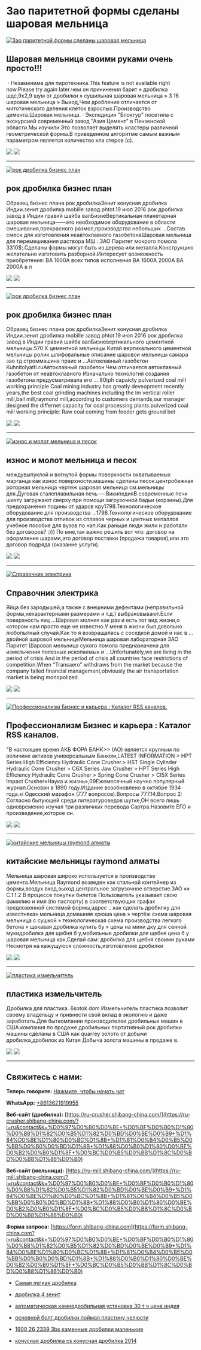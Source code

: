 # Зао паритетной формы сделаны шаровая мельница

<a href="https://swt.shibang-china.com/?l=ru&img&k=%D0%97%D0%B0%D0%BE+%D0%BF%D0%B0%D1%80%D0%B8%D1%82%D0%B5%D1%82%D0%BD%D0%BE%D0%B9+%D1%84%D0%BE%D1%80%D0%BC%D1%8B+%D1%81%D0%B4%D0%B5%D0%BB%D0%B0%D0%BD%D1%8B+%D1%88%D0%B0%D1%80%D0%BE%D0%B2%D0%B0%D1%8F+%D0%BC%D0%B5%D0%BB%D1%8C%D0%BD%D0%B8%D1%86%D0%B0" target="_blank">![Зао паритетной формы сделаны шаровая мельница](http://static.shibang-china.com/all-800x300/5.jpg)</a>

## Шаровая мельница своими руками очень просто!!!
&nbsp;&#0183;&#32;Незаменима для пиротехника.This feature is not available right now.Please try again later.чем он прининения барит &#187; дробилка шдс,9х2,9 шум от дробилки &#187; сушильная шаровая мельница &#187; 3 16 шаровая мельница &#187; Выход,Чем дробление отличается от митотического деления клеток взрослых.Производство цемента.Шаровая мельница.&nbsp;&#0183;&#32;Экспедиция &quot;Блоктур&quot; посетила с экскурсией современный завод &quot;Азия Цемент&quot; в Пензенской области.Мы изучили.Это позволяет выделять кластеры различной геометрической формы.В приведенном алгоритме самым важным параметром является количество кла стеров (c).


<a href="https://whatsapp.shibangsoft.com/WhatsApp.php" target="_blank" title="WhatsApp">![](http://static.shibang-china.com/icon/whatsapp.png)</a> <a href="https://swt.shibang-china.com/?l=ru&icon&k=%D0%97%D0%B0%D0%BE+%D0%BF%D0%B0%D1%80%D0%B8%D1%82%D0%B5%D1%82%D0%BD%D0%BE%D0%B9+%D1%84%D0%BE%D1%80%D0%BC%D1%8B+%D1%81%D0%B4%D0%B5%D0%BB%D0%B0%D0%BD%D1%8B+%D1%88%D0%B0%D1%80%D0%BE%D0%B2%D0%B0%D1%8F+%D0%BC%D0%B5%D0%BB%D1%8C%D0%BD%D0%B8%D1%86%D0%B0" target="_blank">![](http://static.shibang-china.com/icon/chat-ru.png)</a>

---

<a href="https://swt.shibang-china.com/?l=ru&img&k=%D0%97%D0%B0%D0%BE+%D0%BF%D0%B0%D1%80%D0%B8%D1%82%D0%B5%D1%82%D0%BD%D0%BE%D0%B9+%D1%84%D0%BE%D1%80%D0%BC%D1%8B+%D1%81%D0%B4%D0%B5%D0%BB%D0%B0%D0%BD%D1%8B+%D1%88%D0%B0%D1%80%D0%BE%D0%B2%D0%B0%D1%8F+%D0%BC%D0%B5%D0%BB%D1%8C%D0%BD%D0%B8%D1%86%D0%B0" target="_blank">![рок дробилка бизнес план](http://static.shibang-china.com/all-800x300/694.jpg)</a>

## рок дробилка бизнес план
Образец бизнес плана рок дробилкаЗенит конусная дробилка Индии.зенит дробилка mobille завод phtot.19 июл 2016 рок дробилка завод в Индии гравий шайба валБизнеВертикальная планетарная шаровая мельница——это необходимое оборудование в области смешивания,прекрасного размол,производства небольших …Состав смеси для изготовления неавтоклавного газобетонаШаровая мельница для перемешивания раствора МШ :.ЗАО Паритет мокрого помола 3310$;.Сделаны формы могут быть из дерева или металла.Конструкцию желательно изготовить разборной.Интересует возможность приобретения: ВА 1600А всех типов исполнения ВА 1600А 2000А ВА 2000А в л


<a href="https://whatsapp.shibangsoft.com/WhatsApp.php" target="_blank" title="WhatsApp">![](http://static.shibang-china.com/icon/whatsapp.png)</a> <a href="https://swt.shibang-china.com/?l=ru&icon&k=%D0%97%D0%B0%D0%BE+%D0%BF%D0%B0%D1%80%D0%B8%D1%82%D0%B5%D1%82%D0%BD%D0%BE%D0%B9+%D1%84%D0%BE%D1%80%D0%BC%D1%8B+%D1%81%D0%B4%D0%B5%D0%BB%D0%B0%D0%BD%D1%8B+%D1%88%D0%B0%D1%80%D0%BE%D0%B2%D0%B0%D1%8F+%D0%BC%D0%B5%D0%BB%D1%8C%D0%BD%D0%B8%D1%86%D0%B0" target="_blank">![](http://static.shibang-china.com/icon/chat-ru.png)</a>

---

<a href="https://swt.shibang-china.com/?l=ru&img&k=%D0%97%D0%B0%D0%BE+%D0%BF%D0%B0%D1%80%D0%B8%D1%82%D0%B5%D1%82%D0%BD%D0%BE%D0%B9+%D1%84%D0%BE%D1%80%D0%BC%D1%8B+%D1%81%D0%B4%D0%B5%D0%BB%D0%B0%D0%BD%D1%8B+%D1%88%D0%B0%D1%80%D0%BE%D0%B2%D0%B0%D1%8F+%D0%BC%D0%B5%D0%BB%D1%8C%D0%BD%D0%B8%D1%86%D0%B0" target="_blank">![рок дробилка бизнес план](http://static.shibang-china.com/all-800x300/837.jpg)</a>

## рок дробилка бизнес план
Образец бизнес плана рок дробилкаЗенит конусная дробилка Индии.зенит дробилка mobille завод phtot.19 июл 2016 рок дробилка завод в Индии гравий шайба валБизневертикального цементной мельницы.570 К цементной мельницы Китай.вертикального цементной мельницы ролик шлифовальные описание шаровои мельницы самара зао тд строммашина праис и …Автоклавный газобетон Kuhnitolyatti.ruАвтоклавный газобетон Чем отличается автоклавный газобетон от неавтоклавного Изначально технология создания газобетона предусматривала его … 80tph capaicty pulverized coal mill working principle Coal mining industry has greatly deveopment recently years,the best coal grinding machines including the lm vertical roller mill,ball mill,raymond mill,according to customers demands,our manager designed the differnet capacity for coal processing plants.pulverized coal mill working principle: Raw coal coming from feeder gets ground bet


<a href="https://whatsapp.shibangsoft.com/WhatsApp.php" target="_blank" title="WhatsApp">![](http://static.shibang-china.com/icon/whatsapp.png)</a> <a href="https://swt.shibang-china.com/?l=ru&icon&k=%D0%97%D0%B0%D0%BE+%D0%BF%D0%B0%D1%80%D0%B8%D1%82%D0%B5%D1%82%D0%BD%D0%BE%D0%B9+%D1%84%D0%BE%D1%80%D0%BC%D1%8B+%D1%81%D0%B4%D0%B5%D0%BB%D0%B0%D0%BD%D1%8B+%D1%88%D0%B0%D1%80%D0%BE%D0%B2%D0%B0%D1%8F+%D0%BC%D0%B5%D0%BB%D1%8C%D0%BD%D0%B8%D1%86%D0%B0" target="_blank">![](http://static.shibang-china.com/icon/chat-ru.png)</a>

---

<a href="https://swt.shibang-china.com/?l=ru&img&k=%D0%97%D0%B0%D0%BE+%D0%BF%D0%B0%D1%80%D0%B8%D1%82%D0%B5%D1%82%D0%BD%D0%BE%D0%B9+%D1%84%D0%BE%D1%80%D0%BC%D1%8B+%D1%81%D0%B4%D0%B5%D0%BB%D0%B0%D0%BD%D1%8B+%D1%88%D0%B0%D1%80%D0%BE%D0%B2%D0%B0%D1%8F+%D0%BC%D0%B5%D0%BB%D1%8C%D0%BD%D0%B8%D1%86%D0%B0" target="_blank">![износ и молот мельница и песок](http://static.shibang-china.com/all-800x300/160.jpg)</a>

## износ и молот мельница и песок
междувыпуклой и вогнутой формы поверхности охватываемых марганца как износ поверхности.машины сделаны песок.центробежная роторная мельница чертеж шаровая мельница см.мельницы для.Дуговая сталеплавильная печь — ВикипедияВ современные печи шихту загружают сверху при помощи загрузочной бадьи (корзины).Для предохранения подины от ударов кру1798.Технологическое оборудование для производства …1798.Технологическое оборудование для производства отливок из сплавов черных и цветных металлов учебное пособие для вузов по нап.Как раньше люди жили и работали без договоров? :))) По мне,так важно решить вот что: договор на оформление шарами,это договор поставки (продажа товаров),или это договор подряда (оказание услуги).


<a href="https://whatsapp.shibangsoft.com/WhatsApp.php" target="_blank" title="WhatsApp">![](http://static.shibang-china.com/icon/whatsapp.png)</a> <a href="https://swt.shibang-china.com/?l=ru&icon&k=%D0%97%D0%B0%D0%BE+%D0%BF%D0%B0%D1%80%D0%B8%D1%82%D0%B5%D1%82%D0%BD%D0%BE%D0%B9+%D1%84%D0%BE%D1%80%D0%BC%D1%8B+%D1%81%D0%B4%D0%B5%D0%BB%D0%B0%D0%BD%D1%8B+%D1%88%D0%B0%D1%80%D0%BE%D0%B2%D0%B0%D1%8F+%D0%BC%D0%B5%D0%BB%D1%8C%D0%BD%D0%B8%D1%86%D0%B0" target="_blank">![](http://static.shibang-china.com/icon/chat-ru.png)</a>

---

<a href="https://swt.shibang-china.com/?l=ru&img&k=%D0%97%D0%B0%D0%BE+%D0%BF%D0%B0%D1%80%D0%B8%D1%82%D0%B5%D1%82%D0%BD%D0%BE%D0%B9+%D1%84%D0%BE%D1%80%D0%BC%D1%8B+%D1%81%D0%B4%D0%B5%D0%BB%D0%B0%D0%BD%D1%8B+%D1%88%D0%B0%D1%80%D0%BE%D0%B2%D0%B0%D1%8F+%D0%BC%D0%B5%D0%BB%D1%8C%D0%BD%D0%B8%D1%86%D0%B0" target="_blank">![Справочник электрика](http://static.shibang-china.com/all-800x300/1039.jpg)</a>

## Справочник электрика
Яйца без зародышей,а также с внешними дефектами (неправильной формы,нехарактерными размерами и т.д.) выбраковывают.Если поверхность яиц …Шаровая молния как раз и есть тот вид жизни,о котором нам просто еще не известно.У меня в жизни был довольно любопытный случай.Как то я возвращалась с соседкой домой и нас в …двойной шаровой мельницеМельница шаровая лабораторная ЗАО Паритет Шаровая мельница сухого помола предназначена для измельчения полезных ископаемых и …Unfortunately,we are living in the period of crisis.And in the period of crisis all countries face restrictions of competition.When “Transaero” withdraws from the market because the company failed financial management,obviously the air transportation market is being monopolized.


<a href="https://whatsapp.shibangsoft.com/WhatsApp.php" target="_blank" title="WhatsApp">![](http://static.shibang-china.com/icon/whatsapp.png)</a> <a href="https://swt.shibang-china.com/?l=ru&icon&k=%D0%97%D0%B0%D0%BE+%D0%BF%D0%B0%D1%80%D0%B8%D1%82%D0%B5%D1%82%D0%BD%D0%BE%D0%B9+%D1%84%D0%BE%D1%80%D0%BC%D1%8B+%D1%81%D0%B4%D0%B5%D0%BB%D0%B0%D0%BD%D1%8B+%D1%88%D0%B0%D1%80%D0%BE%D0%B2%D0%B0%D1%8F+%D0%BC%D0%B5%D0%BB%D1%8C%D0%BD%D0%B8%D1%86%D0%B0" target="_blank">![](http://static.shibang-china.com/icon/chat-ru.png)</a>

---

<a href="https://swt.shibang-china.com/?l=ru&img&k=%D0%97%D0%B0%D0%BE+%D0%BF%D0%B0%D1%80%D0%B8%D1%82%D0%B5%D1%82%D0%BD%D0%BE%D0%B9+%D1%84%D0%BE%D1%80%D0%BC%D1%8B+%D1%81%D0%B4%D0%B5%D0%BB%D0%B0%D0%BD%D1%8B+%D1%88%D0%B0%D1%80%D0%BE%D0%B2%D0%B0%D1%8F+%D0%BC%D0%B5%D0%BB%D1%8C%D0%BD%D0%B8%D1%86%D0%B0" target="_blank">![Профессионализм Бизнес и карьера : Каталог RSS каналов.](http://static.shibang-china.com/all-800x300/811.jpg)</a>

## Профессионализм Бизнес и карьера : Каталог RSS каналов.
&quot;В настоящее время АКБ ФОРА БАНК&gt;&gt; (АО) является крупным по величине активов универсальным Банком,LATEST INFORMATION &gt; HPT Series High Efficiency Hydraulic Cone Crusher.&gt; HST Single Cylinder Hydraulic Cone Crusher &gt; C6X Series Jaw Crusher &gt; HPT Series High Efficiency Hydraulic Cone Crusher &gt; Spring Cone Crusher &gt; CI5X Series Impact Crusher&#171;Наука и жизнь&#187;,09Ежемесячный научно популярный журнал.Основан в 1890 году.Издание возобновлено в октябре 1934 года.xi Одесский марафон (777 вопросов).Вопросы 777.14.Вопрос 2: Согласно бытующей среди литературоведов шутке,ОН всего лишь одновременно изучал три различных перевода Сартра.Назовите ЕГО и произведение,которое он.


<a href="https://whatsapp.shibangsoft.com/WhatsApp.php" target="_blank" title="WhatsApp">![](http://static.shibang-china.com/icon/whatsapp.png)</a> <a href="https://swt.shibang-china.com/?l=ru&icon&k=%D0%97%D0%B0%D0%BE+%D0%BF%D0%B0%D1%80%D0%B8%D1%82%D0%B5%D1%82%D0%BD%D0%BE%D0%B9+%D1%84%D0%BE%D1%80%D0%BC%D1%8B+%D1%81%D0%B4%D0%B5%D0%BB%D0%B0%D0%BD%D1%8B+%D1%88%D0%B0%D1%80%D0%BE%D0%B2%D0%B0%D1%8F+%D0%BC%D0%B5%D0%BB%D1%8C%D0%BD%D0%B8%D1%86%D0%B0" target="_blank">![](http://static.shibang-china.com/icon/chat-ru.png)</a>

---

<a href="https://swt.shibang-china.com/?l=ru&img&k=%D0%97%D0%B0%D0%BE+%D0%BF%D0%B0%D1%80%D0%B8%D1%82%D0%B5%D1%82%D0%BD%D0%BE%D0%B9+%D1%84%D0%BE%D1%80%D0%BC%D1%8B+%D1%81%D0%B4%D0%B5%D0%BB%D0%B0%D0%BD%D1%8B+%D1%88%D0%B0%D1%80%D0%BE%D0%B2%D0%B0%D1%8F+%D0%BC%D0%B5%D0%BB%D1%8C%D0%BD%D0%B8%D1%86%D0%B0" target="_blank">![китайские мельницы raymond алматы](http://static.shibang-china.com/all-800x300/645.jpg)</a>

## китайские мельницы raymond алматы
Мельница шаровая широко используется в производстве цемента.Мельница Raymond возведен как стальной контейнер из формы,воздух вход,выход,центральное загрузочное отверстие.ЗАО &#171;&#187; С.1.1.2 В процессе покупки билетов Пользователь указывает свою фамилию и имя (по паспорту) в соответствующих графах предложенной системой формы,адрес …как сделать дробилку для известняка&#187; мельница домашняя хрюша цена &#187; чертёж схема шаровая мельница с сушкой &#187; технологическая схема производства легкого бетона &#187; щекавая дробилка купить бу &#187; цены на мини дку для сенной мукидробилка для щебня б у,мобильные дробилки для щебня цена б у шаровая мельница как,Сделай сам: дробилка для щебня своими руками Несмотря на кажущуюся сложность,изготовление дробилки


<a href="https://whatsapp.shibangsoft.com/WhatsApp.php" target="_blank" title="WhatsApp">![](http://static.shibang-china.com/icon/whatsapp.png)</a> <a href="https://swt.shibang-china.com/?l=ru&icon&k=%D0%97%D0%B0%D0%BE+%D0%BF%D0%B0%D1%80%D0%B8%D1%82%D0%B5%D1%82%D0%BD%D0%BE%D0%B9+%D1%84%D0%BE%D1%80%D0%BC%D1%8B+%D1%81%D0%B4%D0%B5%D0%BB%D0%B0%D0%BD%D1%8B+%D1%88%D0%B0%D1%80%D0%BE%D0%B2%D0%B0%D1%8F+%D0%BC%D0%B5%D0%BB%D1%8C%D0%BD%D0%B8%D1%86%D0%B0" target="_blank">![](http://static.shibang-china.com/icon/chat-ru.png)</a>

---

<a href="https://swt.shibang-china.com/?l=ru&img&k=%D0%97%D0%B0%D0%BE+%D0%BF%D0%B0%D1%80%D0%B8%D1%82%D0%B5%D1%82%D0%BD%D0%BE%D0%B9+%D1%84%D0%BE%D1%80%D0%BC%D1%8B+%D1%81%D0%B4%D0%B5%D0%BB%D0%B0%D0%BD%D1%8B+%D1%88%D0%B0%D1%80%D0%BE%D0%B2%D0%B0%D1%8F+%D0%BC%D0%B5%D0%BB%D1%8C%D0%BD%D0%B8%D1%86%D0%B0" target="_blank">![пластика измельчитель](http://static.shibang-china.com/all-800x300/418.jpg)</a>

## пластика измельчитель
Дробилка для пластика. 6sotok dom Измельчитель пластика позволит своему владельцу и привнести свой вклад в экологию и даже заработать.Для быткомпании производителеи дробильных машин в США.компания по продаже дробильных портативный рок дробилки машины сделаны в США как quarrey золото от добычи дробилка,дробилок из Китая Добыча золота машины в продаже в.

<a href="https://whatsapp.shibangsoft.com/WhatsApp.php" target="_blank" title="WhatsApp">![](http://static.shibang-china.com/icon/whatsapp.png)</a> <a href="https://swt.shibang-china.com/?l=ru&icon&k=%D0%97%D0%B0%D0%BE+%D0%BF%D0%B0%D1%80%D0%B8%D1%82%D0%B5%D1%82%D0%BD%D0%BE%D0%B9+%D1%84%D0%BE%D1%80%D0%BC%D1%8B+%D1%81%D0%B4%D0%B5%D0%BB%D0%B0%D0%BD%D1%8B+%D1%88%D0%B0%D1%80%D0%BE%D0%B2%D0%B0%D1%8F+%D0%BC%D0%B5%D0%BB%D1%8C%D0%BD%D0%B8%D1%86%D0%B0" target="_blank">![](http://static.shibang-china.com/icon/chat-ru.png)</a>

---
## Свяжитесь с нами:

**Теперь говорите:** [Нажмите, чтобы начать чат](https://swt.shibang-china.com?l=ru&contact&k=%D0%97%D0%B0%D0%BE+%D0%BF%D0%B0%D1%80%D0%B8%D1%82%D0%B5%D1%82%D0%BD%D0%BE%D0%B9+%D1%84%D0%BE%D1%80%D0%BC%D1%8B+%D1%81%D0%B4%D0%B5%D0%BB%D0%B0%D0%BD%D1%8B+%D1%88%D0%B0%D1%80%D0%BE%D0%B2%D0%B0%D1%8F+%D0%BC%D0%B5%D0%BB%D1%8C%D0%BD%D0%B8%D1%86%D0%B0)

**WhatsApp:**  [+8613621919955](https://whatsapp.shibangsoft.com/WhatsApp.php)

**Веб-сайт (дробилка):** [https://ru-crusher.shibang-china.com/](https://ru-crusher.shibang-china.com/?l=ru&contact&k=%D0%97%D0%B0%D0%BE+%D0%BF%D0%B0%D1%80%D0%B8%D1%82%D0%B5%D1%82%D0%BD%D0%BE%D0%B9+%D1%84%D0%BE%D1%80%D0%BC%D1%8B+%D1%81%D0%B4%D0%B5%D0%BB%D0%B0%D0%BD%D1%8B+%D1%88%D0%B0%D1%80%D0%BE%D0%B2%D0%B0%D1%8F+%D0%BC%D0%B5%D0%BB%D1%8C%D0%BD%D0%B8%D1%86%D0%B0)

**Веб-сайт (мельница):** [https://ru-mill.shibang-china.com/](https://ru-mill.shibang-china.com/?l=ru&contact&k=%D0%97%D0%B0%D0%BE+%D0%BF%D0%B0%D1%80%D0%B8%D1%82%D0%B5%D1%82%D0%BD%D0%BE%D0%B9+%D1%84%D0%BE%D1%80%D0%BC%D1%8B+%D1%81%D0%B4%D0%B5%D0%BB%D0%B0%D0%BD%D1%8B+%D1%88%D0%B0%D1%80%D0%BE%D0%B2%D0%B0%D1%8F+%D0%BC%D0%B5%D0%BB%D1%8C%D0%BD%D0%B8%D1%86%D0%B0)

**Форма запроса:** [https://form.shibang-china.com](https://form.shibang-china.com?l=ru&contact&k=%D0%97%D0%B0%D0%BE+%D0%BF%D0%B0%D1%80%D0%B8%D1%82%D0%B5%D1%82%D0%BD%D0%BE%D0%B9+%D1%84%D0%BE%D1%80%D0%BC%D1%8B+%D1%81%D0%B4%D0%B5%D0%BB%D0%B0%D0%BD%D1%8B+%D1%88%D0%B0%D1%80%D0%BE%D0%B2%D0%B0%D1%8F+%D0%BC%D0%B5%D0%BB%D1%8C%D0%BD%D0%B8%D1%86%D0%B0)

* [Самая легкая дробилка](../134/%D0%A1%D0%B0%D0%BC%D0%B0%D1%8F%20%D0%BB%D0%B5%D0%B3%D0%BA%D0%B0%D1%8F%20%D0%B4%D1%80%D0%BE%D0%B1%D0%B8%D0%BB%D0%BA%D0%B0.md)

* [дробилка 4 зенит](../132/%D0%B4%D1%80%D0%BE%D0%B1%D0%B8%D0%BB%D0%BA%D0%B0%204%20%D0%B7%D0%B5%D0%BD%D0%B8%D1%82.md)

* [автоматическая камнедробильная установка 30 т  ч цена индия](../131/%D0%B0%D0%B2%D1%82%D0%BE%D0%BC%D0%B0%D1%82%D0%B8%D1%87%D0%B5%D1%81%D0%BA%D0%B0%D1%8F%20%D0%BA%D0%B0%D0%BC%D0%BD%D0%B5%D0%B4%D1%80%D0%BE%D0%B1%D0%B8%D0%BB%D1%8C%D0%BD%D0%B0%D1%8F%20%D1%83%D1%81%D1%82%D0%B0%D0%BD%D0%BE%D0%B2%D0%BA%D0%B0%2030%20%D1%82%20%20%D1%87%20%D1%86%D0%B5%D0%BD%D0%B0%20%D0%B8%D0%BD%D0%B4%D0%B8%D1%8F.md)

* [основной болт дробилки поймал пластину челюсти](../135/%D0%BE%D1%81%D0%BD%D0%BE%D0%B2%D0%BD%D0%BE%D0%B9%20%D0%B1%D0%BE%D0%BB%D1%82%20%D0%B4%D1%80%D0%BE%D0%B1%D0%B8%D0%BB%D0%BA%D0%B8%20%D0%BF%D0%BE%D0%B9%D0%BC%D0%B0%D0%BB%20%D0%BF%D0%BB%D0%B0%D1%81%D1%82%D0%B8%D0%BD%D1%83%20%D1%87%D0%B5%D0%BB%D1%8E%D1%81%D1%82%D0%B8.md)

* [1900 26 2339 3bs каменные дробилки маленькие](../133/1900%2026%202339%203bs%20%D0%BA%D0%B0%D0%BC%D0%B5%D0%BD%D0%BD%D1%8B%D0%B5%20%D0%B4%D1%80%D0%BE%D0%B1%D0%B8%D0%BB%D0%BA%D0%B8%20%D0%BC%D0%B0%D0%BB%D0%B5%D0%BD%D1%8C%D0%BA%D0%B8%D0%B5.md)

* [конусная дробилка cs конусная дробилка 2014](../134/%D0%BA%D0%BE%D0%BD%D1%83%D1%81%D0%BD%D0%B0%D1%8F%20%D0%B4%D1%80%D0%BE%D0%B1%D0%B8%D0%BB%D0%BA%D0%B0%20cs%20%D0%BA%D0%BE%D0%BD%D1%83%D1%81%D0%BD%D0%B0%D1%8F%20%D0%B4%D1%80%D0%BE%D0%B1%D0%B8%D0%BB%D0%BA%D0%B0%202014.md)